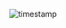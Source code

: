 ![timestamp](https://img.shields.io/badge/dynamic/json?label=timestamp&query=%24.data&url=https://raw.githubusercontent.com/Harshini-24-IT/dynamic_readme/tree/main/timestamp.txt)










 

